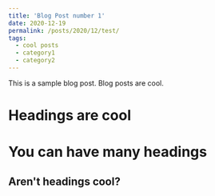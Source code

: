 ```yaml
---
title: 'Blog Post number 1'
date: 2020-12-19
permalink: /posts/2020/12/test/
tags:
  - cool posts
  - category1
  - category2
---
```


This is a sample blog post. Blog posts are cool.

Headings are cool
======

You can have many headings
======

Aren't headings cool?
------